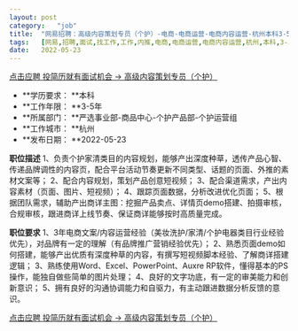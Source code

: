 ```yaml
---
layout:	post
category:	"job"
title:	"网易招聘：高级内容策划专员（个护）-电商-电商运营-电商内容运营-杭州本科3-5年"
tags:	[网易,招聘,面试,找工作,工作,内推,电商,电商运营,电商内容运营,杭州,本科,3-5年]
date:	2022-05-23
---
```


[点击应聘 投简历就有面试机会 -> 高级内容策划专员（个护）](http://mobile.bole.netease.com/bole/boleDetail?id=29371&employeeId=346f03c3cda5f04c&key=all)



- **学历要求： **本科
- **工作年限： **3-5年
- **所属部门： **严选事业部-商品中心-个护产品部-个护运营组
- **工作城市： **杭州
- **发布日期： **2022-05-23



**职位描述**
1、负责个护家清类目的内容规划，能够产出深度种草，透传产品心智、传递品牌调性的内容页，配合平台活动节奏更新不同类型、话题的页面、外推的素材文案等；
2、配合内容规划，策划产品创意短视频；
3、配合渠道需求，产出内容素材（页面、图片、短视频）；
4、跟踪页面数据，分析改进优化页面；
5、根据团队需求，辅助产出商详主图：挖掘产品卖点、详情页demo搭建、拍摄审核，合规审核，跟进商详上线节奏、保证商详能够按时高质量完成。



**职位要求**
1、3年电商文案/内容运营经验（美妆洗护/家清/个护电器类目行业经验优先），对品牌有一定的理解（有品牌推广营销经验优先）；
2、熟悉页面demo如何搭建，能够产出优质有深度种草的内容，有撰写短视频脚本经验、了解商详搭建逻辑； 
3、熟练使用Word、Excel、PowerPoint、Auxre RP软件，懂得基本的PS操作，能独自做些简单的图片处理；
4、良好的文字功底，有一定的审美能力和创新意识；
5、拥有良好的沟通协调能力和自驱力，有主动跟进数据分析反馈的意识。



[点击应聘 投简历就有面试机会 -> 高级内容策划专员（个护）](http://mobile.bole.netease.com/bole/boleDetail?id=29371&employeeId=346f03c3cda5f04c&key=all)